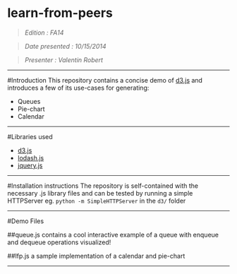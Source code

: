 learn-from-peers
================

>*Edition			: FA14*

>*Date presented 	: 10/15/2014*

>*Presenter			: Valentin Robert*

***

#Introduction
This repository contains a concise demo of [d3.js](http://d3js.org) and introduces a few of its use-cases for generating:
* Queues
* Pie-chart
* Calendar
***

#Libraries used
* [d3.js](http://d3js.org)
* [lodash.js](https://lodash.com)
* [jquery.js](http://jquery.com)
***

#Installation instructions
The repository is self-contained with the necessary .js library files and can be tested by running a simple HTTPServer eg. `python -m SimpleHTTPServer` in the `d3/` folder
***

#Demo Files

##queue.js
contains a cool interactive example of a queue with enqueue and dequeue operations visualized!

##lfp.js
a sample implementation of a calendar and pie-chart
***
